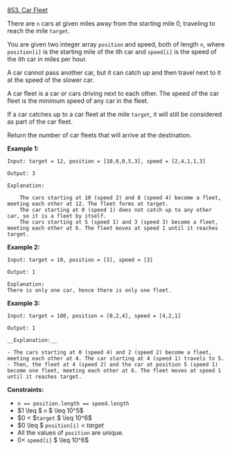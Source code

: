 ﻿[853. Car Fleet](https://leetcode.com/problems/car-fleet/)

There are `n` cars at given miles away from the starting mile 0, traveling to reach the mile `target`.

You are given two integer array `position` and speed, both of length `n`, where `position[i]` is the starting mile of the ith car and `speed[i]` is the speed of the ith car in miles per hour.

A car cannot pass another car, but it can catch up and then travel next to it at the speed of the slower car.

A car fleet is a car or cars driving next to each other. The speed of the car fleet is the minimum speed of any car in the fleet.

If a car catches up to a car fleet at the mile `target`, it will still be considered as part of the car fleet.

Return the number of car fleets that will arrive at the destination.

__Example 1:__

    Input: target = 12, position = [10,8,0,5,3], speed = [2,4,1,1,3]

    Output: 3

    Explanation:

        The cars starting at 10 (speed 2) and 8 (speed 4) become a fleet, meeting each other at 12. The fleet forms at target.
        The car starting at 0 (speed 1) does not catch up to any other car, so it is a fleet by itself.
        The cars starting at 5 (speed 1) and 3 (speed 3) become a fleet, meeting each other at 6. The fleet moves at speed 1 until it reaches target.

__Example 2:__

    Input: target = 10, position = [3], speed = [3]

    Output: 1

    Explanation:
    There is only one car, hence there is only one fleet.

__Example 3:__

    Input: target = 100, position = [0,2,4], speed = [4,2,1]

    Output: 1

    __Explanation:__

    - The cars starting at 0 (speed 4) and 2 (speed 2) become a fleet, meeting each other at 4. The car starting at 4 (speed 1) travels to 5.
    - Then, the fleet at 4 (speed 2) and the car at position 5 (speed 1) become one fleet, meeting each other at 6. The fleet moves at speed 1 until it reaches target.

__Constraints:__

- `n == position.length == speed.length`
- $1 \leq $ `n` $ \leq 10^5$
- $0 < $`target` $ \leq 10^6$
- $0 \leq $ `position[i]` < $target$
- All the values of `position` are unique.
- $0 <$ `speed[i]` $ \leq 10^6$
